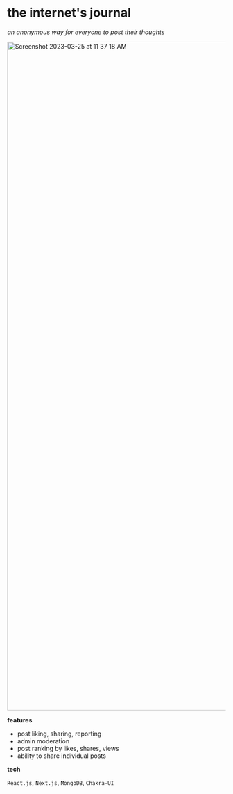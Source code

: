 # the internet's journal
*an anonymous way for everyone to post their thoughts*

<img width="1540" alt="Screenshot 2023-03-25 at 11 37 18 AM" src="https://user-images.githubusercontent.com/62436772/227727167-7e5ed178-9e28-4f49-8200-5be8a567a0dc.png">

**features**

- post liking, sharing, reporting
- admin moderation
- post ranking by likes, shares, views
- ability to share individual posts


**tech**

`React.js`, `Next.js`, `MongoDB`, `Chakra-UI`
